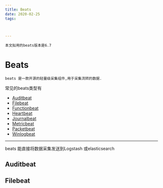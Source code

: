 ```yaml
---
title: Beats
date: 2020-02-25
tags:



---
```


```
本文拟用的beats版本是6.7
```



<!--more-->

# Beats

```
beats 是一款开源的轻量级采集组件,用于采集流转的数据. 
```

常见的beats类型有

* [ Auditbeat](https://www.elastic.co/products/beats/auditbeat)
* [ Filebeat](https://www.elastic.co/products/beats/filebeat)
* [Functionbeat](https://www.elastic.co/products/beats/functionbeat)
* [ Heartbeat](https://www.elastic.co/products/beats/heartbeat)
* [ Journalbeat](https://www.elastic.co/downloads/beats/journalbeat)
* [Metricbeat](https://www.elastic.co/products/beats/metricbeat)
* [ Packetbeat](https://www.elastic.co/products/beats/packetbeat)
* [ Winlogbeat](https://www.elastic.co/products/beats/winlogbeat)

---

beats 能直接将数据采集发送到Logstash 或elasticsearch





## Auditbeat

## Filebeat





